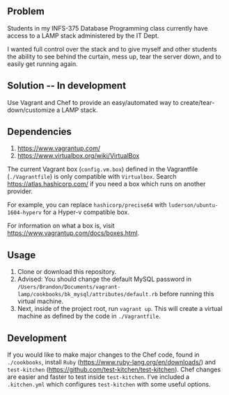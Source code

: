 ## Problem

Students in my INFS-375 Database Programming class currently have access to a LAMP stack administered by the IT Dept.

I wanted full control over the stack and to give myself and other students the ability to see behind the curtain, mess up, tear the server down, and to easily get running again.

## Solution -- In development

Use Vagrant and Chef to provide an easy/automated way to create/tear-down/customize a LAMP stack.

## Dependencies
1. https://www.vagrantup.com/
2. https://www.virtualbox.org/wiki/VirtualBox

The current Vagrant box (`config.vm.box`) defined in the Vagrantfile (`./Vagrantfile`) is only compatible with `Virtualbox`. Search https://atlas.hashicorp.com/ if you need a box which runs on another provider.

For example, you can replace `hashicorp/precise64` with `luderson/ubuntu-1604-hyperv` for a Hyper-v compatible box.

For information on what a box is, visit https://www.vagrantup.com/docs/boxes.html.

## Usage

1. Clone or download this repository.
2. Advised: You should change the default MySQL password in `/Users/Brandon/Documents/vagrant-lamp/cookbooks/bk_mysql/attributes/default.rb` before running this virtual machine.
3. Next, inside of the project root, run `vagrant up`. This will create a virtual machine as defined by the code in `./Vagrantfile`.

## Development

If you would like to make major changes to the Chef code, found in `./cookbooks`, install `Ruby` (https://www.ruby-lang.org/en/downloads/) and `test-kitchen` (https://github.com/test-kitchen/test-kitchen). Chef changes are easier and faster to test inside `test-kitchen`. I've included a `.kitchen.yml` which configures `test-kitchen` with some useful options.
